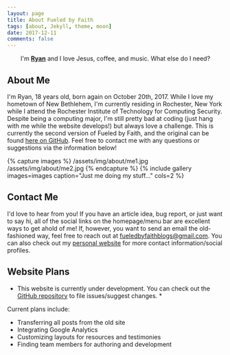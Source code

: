 ```yaml
---
layout: page
title: About Fueled by Faith
tags: [about, Jekyll, theme, moon]
date: 2017-12-11
comments: false
---
```

    
<center>I'm <a href="http://ryanwmoore.me"><b>Ryan</b></a> and I love Jesus, coffee, and music. What else do I need?</center>

## About Me

I'm Ryan, 18 years old, born again on October 20th, 2017. While I love my hometown of New Bethlehem, I'm currently residing in Rochester, New York while I attend the Rochester Institute of Technology for Computing Security. Despite being a computing major, I'm still pretty bad at coding (just hang with me while the website develops!) but always love a challenge. This is currently the second version of Fueled by Faith, and the original can be found [here on GitHub](https://github.com/mooer112233/Fueled-By-Faith). Feel free to contact me with any questions or suggestions via the information below!  

{% capture images %}
	/assets/img/about/me1.jpg
	/assets/img/about/me2.jpg
{% endcapture %}
{% include gallery images=images caption="Just me doing my stuff..." cols=2 %}

## Contact Me

I'd love to hear from you! If you have an article idea, bug report, or just want to say hi, all of the social links on the homepage/menu bar are excellent ways to get ahold of me! If, however, you want to send an email the old-fashioned way, feel free to reach out at [fueledbyfaithblogs@gmail.com](mailto:fueledbyfaithblogs@gmail.com). You can also check out my [personal website](http://ryanwmoore.me) for more contact information/social profiles.

## Website Plans

* This website is currently under development. You can check out the [GitHub repository](https://github.com/mooer112233/mooer112233.github.io) to file issues/suggest changes. *

Current plans include:
* Transferring all posts from the old site
* Integrating Google Analytics
* Customizing layouts for resources and testimonies
* Finding team members for authoring and development
